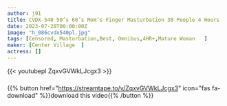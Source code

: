 ```yaml
---
author: j91
title: CVDX-540 50’s 60’s Mom’s Finger Masturbation 30 People 4 Hours
date: 2023-07-20T00:00:00Z
image: "h_086cvdx540pl.jpg"
tags: [Censored, Masturbation,Best, Omnibus,4HR+,Mature Woman	]
maker: [Center Village  ]
actress: []
---
```



{{< youtubepl ZqxvGVWkLJcgx3 >}}
###

{{% button href="https://streamtape.to/v/ZqxvGVWkLJcgx3" icon="fas fa-download" %}}download this video{{% /button %}}
